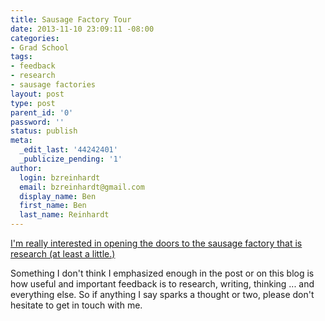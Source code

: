 ```yaml
---
title: Sausage Factory Tour
date: 2013-11-10 23:09:11 -08:00
categories:
- Grad School
tags:
- feedback
- research
- sausage factories
layout: post
type: post
parent_id: '0'
password: ''
status: publish
meta:
  _edit_last: '44242401'
  _publicize_pending: '1'
author:
  login: bzreinhardt
  email: bzreinhardt@gmail.com
  display_name: Ben
  first_name: Ben
  last_name: Reinhardt
---
```


<p><a href="http://www.spacecraftresearch.com/blog/?p=234" target="_blank">I'm really interested in opening the doors to the sausage factory that is research (at least a little.) </a></p>
<p>Something I don't think I emphasized enough in the post or on this blog is how useful and important feedback is to research, writing, thinking ... and everything else. So if anything I say sparks a thought or two, please don't hesitate to get in touch with me.</p>
